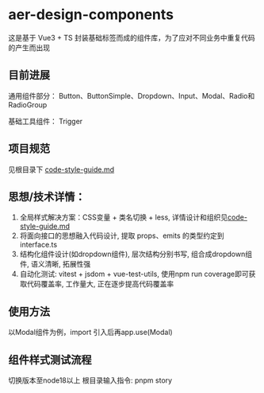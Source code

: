 # aer-design-components

这是基于 Vue3 + TS 封装基础标签而成的组件库，为了应对不同业务中重复代码的产生而出现

## 目前进展

通用组件部分：
Button、ButtonSimple、Dropdown、Input、Modal、Radio和RadioGroup

基础工具组件：
Trigger

## 项目规范

见根目录下 [code-style-guide.md](./code-style-guide.md)

## 思想/技术详情：

1. 全局样式解决方案：CSS变量 + 类名切换 + less, 详情设计和组织见[code-style-guide.md](./code-style-guide.md)
2. 将面向接口的思想融入代码设计, 提取 props、emits 的类型约定到 interface.ts
3. 结构化组件设计(如dropdown组件), 层次结构分别书写, 组合成dropdown组件, 语义清晰, 拓展性强
4. 自动化测试: vitest + jsdom + vue-test-utils, 使用npm run coverage即可获取代码覆盖率, 工作量大, 正在逐步提高代码覆盖率

## 使用方法

以Modal组件为例，import 引入后再app.use(Modal)

## 组件样式测试流程

切换版本至node18以上
根目录输入指令: pnpm story
